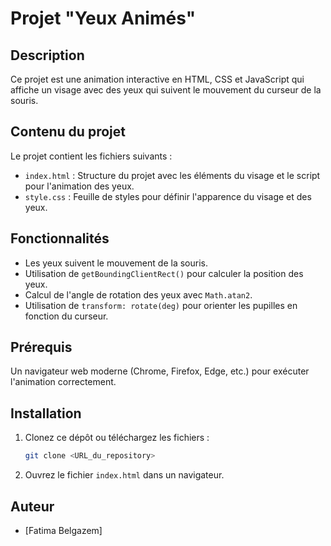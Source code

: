 # Projet "Yeux Animés"

## Description
Ce projet est une animation interactive en HTML, CSS et JavaScript qui affiche un visage avec des yeux qui suivent le mouvement du curseur de la souris.

## Contenu du projet
Le projet contient les fichiers suivants :
- `index.html` : Structure du projet avec les éléments du visage et le script pour l'animation des yeux.
- `style.css` : Feuille de styles pour définir l'apparence du visage et des yeux.

## Fonctionnalités
- Les yeux suivent le mouvement de la souris.
- Utilisation de `getBoundingClientRect()` pour calculer la position des yeux.
- Calcul de l'angle de rotation des yeux avec `Math.atan2`.
- Utilisation de `transform: rotate(deg)` pour orienter les pupilles en fonction du curseur.

## Prérequis
Un navigateur web moderne (Chrome, Firefox, Edge, etc.) pour exécuter l'animation correctement.

## Installation
1. Clonez ce dépôt ou téléchargez les fichiers :
   ```bash
   git clone <URL_du_repository>
   ```
2. Ouvrez le fichier `index.html` dans un navigateur.


## Auteur
- [Fatima Belgazem]



